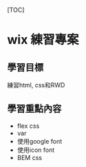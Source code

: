 [TOC]

# wix 練習專案

## 學習目標

練習html, css和RWD

## 學習重點內容

- flex css
- var
- 使用google font
- 使用icon font
- BEM css




